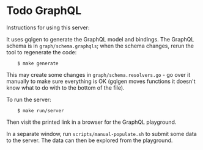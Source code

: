 # Todo GraphQL

Instructions for using this server:

It uses gqlgen to generate the GraphQL model and bindings. The GraphQL schema is
in `graph/schema.graphqls`; when the schema changes, rerun the tool to
regenerate the code:

		$ make generate

This may create some changes in `graph/schema.resolvers.go` - go over it
manually to make sure everything is OK (gqlgen moves functions it doesn't know
what to do with to the bottom of the file).

To run the server:

		$ make run/server

Then visit the printed link in a browser for the GraphQL playground.

In a separate window, run `scripts/manual-populate.sh` to submit some data to
the server. The data can then be explored from the playground.
